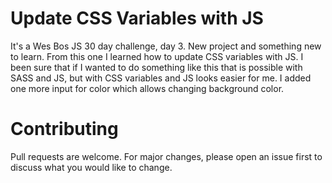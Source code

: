 # Update CSS Variables with JS

It's a Wes Bos JS 30 day challenge, day 3. New project and something new to learn. From this one I learned how to update CSS variables with JS. I been sure that if I wanted to do something like this that is possible with SASS and JS, but with CSS variables and JS looks easier for me.
I added one more input for color which allows changing background color.


# Contributing

Pull requests are welcome. For major changes, please open an issue first to discuss what you would like to change.